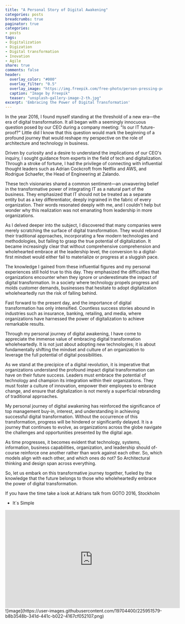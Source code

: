 ```yaml
---
title: "A Personal Story of Digital Awakening"
categories: posts
breadcrumbs: true
paginator: true
categories: 
- posts
tags:
- Digitalization
- Digization
- Digital transformation
- Inovation
- Agile
share: true
comments: false
header:
  overlay_color: "#000"
  overlay_filter: "0.5"
  overlay_image: "https://img.freepik.com/free-photo/person-pressing-power-button_23-2150040443.jpg?w=1480&t=st=1684932574~exp=1684933174~hmac=5e477364a413121e04b0da4613d7a5cba8e7e85d00c1b027b2e9b2b0e180b2e7"
  caption: "Image by Freepik"
  teaser: "unsplash-gallery-image-2-th.jpg"
excerpt: 'Embracing the Power of Digital Transformation'
---
```

In the year 2016, I found myself standing at the threshold of a new era—the era of digital transformation. It all began with a seemingly innocuous question posed by our CEO during a company meeting: "Is our IT future-proof?" Little did I know that this question would mark the beginning of a profound journey that would reshape my perspective on the role of architecture and technology in business.

Driven by curiosity and a desire to understand the implications of our CEO's inquiry, I sought guidance from experts in the field of tech and digitalization. Through a stroke of fortune, I had the privilege of connecting with influential thought leaders such as Adrian Cockcroft from Netflix and AWS, and Rodrigue Schaefer, the Head of Engineering at Zalando.

These tech visionaries shared a common sentiment—an unwavering belief in the transformative power of integrating IT as a natural part of the business. They emphasized that IT should not be treated as a separate entity but as a key differentiator, deeply ingrained in the fabric of every organization. Their words resonated deeply with me, and I couldn't help but wonder why this realization was not emanating from leadership in more organizations.

As I delved deeper into the subject, I discovered that many companies were merely scratching the surface of digital transformation. They would rebrand their traditional approaches, incorporating a few modern technologies and methodologies, but failing to grasp the true potential of digitalization. It became increasingly clear that without comprehensive comprehension and wholehearted embrace at the leadership level, the conversion to a digital-first mindset would either fail to materialize or progress at a sluggish pace.

The knowledge I gained from these influential figures and my personal experiences still hold true to this day. They emphasized the difficulties that organizations encounter when they ignore or underestimate the impact of digital transformation. In a society where technology propels progress and molds customer demands, businesses that hesitate to adopt digitalization wholeheartedly run the risk of falling behind.

Fast forward to the present day, and the importance of digital transformation has only intensified. Countless success stories abound in industries such as insurance, banking, retailing, and media, where organizations have harnessed the power of digitalization to achieve remarkable results.

Through my personal journey of digital awakening, I have come to appreciate the immense value of embracing digital transformation wholeheartedly. It is not just about adopting new technologies; it is about fundamentally shifting the mindset and culture of an organization to leverage the full potential of digital possibilities.

As we stand at the precipice of a digital revolution, it is imperative that organizations understand the profound impact digital transformation can have on their future success. Leaders must embrace the potential of technology and champion its integration within their organizations. They must foster a culture of innovation, empower their employees to embrace change, and ensure that digitalization is not merely a superficial rebranding of traditional approaches.

My personal journey of digital awakening has reinforced the significance of top management buy-in, interest, and understanding in achieving successful digital transformation. Without the occurrence of this transformation, progress will be hindered or significantly delayed. It is a journey that continues to evolve, as organizations across the globe navigate the challenges and opportunities presented by the digital age. 

As time progresses, it becomes evident that technology, systems, information, business capabilities, organization, and leadership should of-course reinforce one another rather than work against each other. So, which models align with each other, and which ones do not? So Architectural thinking and design span across everything.

So, let us embark on this transformative journey together, fueled by the knowledge that the future belongs to those who wholeheartedly embrace the power of digital transformation.

If you have the time take a look at Adrians talk from GOTO 2016, Stockholm 
- It´s Simple

<iframe width="560" height="315" src="https://www.youtube.com/embed/a8Re9Cvv6nU" title="YouTube video player" frameborder="0" allow="accelerometer; autoplay; clipboard-write; encrypted-media; gyroscope; picture-in-picture; web-share" allowfullscreen></iframe>![image](https://user-images.githubusercontent.com/19704400/225951579-b8b3548b-341d-441c-b022-4167cf052107.png)

